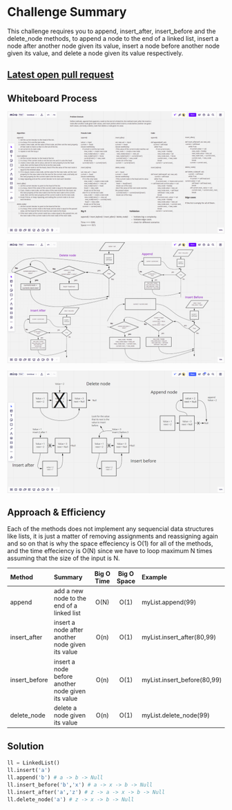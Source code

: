 # Challenge Summary

This challenge requires you to append, insert_after, insert_before and the delete_node methods, to append a node to the end of a linked list, insert a node after another node given its value, insert a node before another node given its value, and delete a node given its value respectively.


## [Latest open pull request](https://github.com/HamzaAhmad97/data-structures-and-algorithms/pull/24)


## Whiteboard Process

![](./doc.png)

![](./vis.png)


![](./visual.png)


## Approach & Efficiency

Each of the methods does not implement any sequencial data structures like lists, it is just a matter of removing assignments and reassigning again and so on that is why the space effeciency is O(1) for all of the methods, and the time effeciency is O(N) since we have to loop maximum N times assuming that the size of the input is N.

| Method    | Summary                                                                                 | Big O Time | Big O Space | Example             |
| :-------- | :-------------------------------------------------------------------------------------- | :--------: | :---------: | :------------------ |
| append    | add a new node to the end of a linked list                                                 |    O(N)    |    O(1)     | myList.append(99)   |
| insert_after  | insert a node after another node given its value                                    |    O(n)    |    O(1)     | myList.insert_after(80,99) |
| insert_before | insert a node before another node given its value                                   |    O(n)    |    O(1)     | myList.insert_before(80,99)  |
| delete_node | delete a node given its value                                                |    O(n)    |    O(1)     | myList.delete_node(99)  |

## Solution

```python
ll = LinkedList()
ll.insert('a')
ll.append('b') # a -> b -> Null
ll.insert_before('b','x') # a -> x -> b -> Null
ll.insert_after('a','z') # z -> a -> x -> b -> Null
ll.delete_node('a') # z -> x -> b -> Null
```
